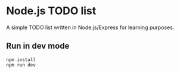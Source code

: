 # Node.js TODO list
A simple TODO list written in Node.js/Express for learning purposes.

## Run in dev mode
```
npm install
npm run dev
```
